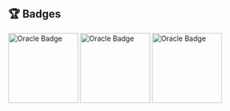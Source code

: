 ## 🏆 Badges
<a href="https://catalog-education.oracle.com/pls/certview/sharebadge?id=94276BC10DE0EB131D03F5275104E6BE3FBDEE14F8113498433BB7D9B2B7E2DC"><img src="images/OCPMYSQL8.png" alt="Oracle Badge" width="140"/></a>
<a href="https://drive.google.com/file/d/1Xk126kZXJY45UvRONZ1qn_xWKg_7YpMK/view?usp=sharing"><img src="images/OCPJSE11-2.png" alt="Oracle Badge" width="140"/></a>
<a href="https://catalog-education.oracle.com/pls/certview/sharebadge?id=26C794BF01320D171D6F0A830C081B605159BE6E03E1DCC9DC2F23E3D0F500D2"><img src="images/OCPJSE11.png" alt="Oracle Badge" width="140"/></a>
